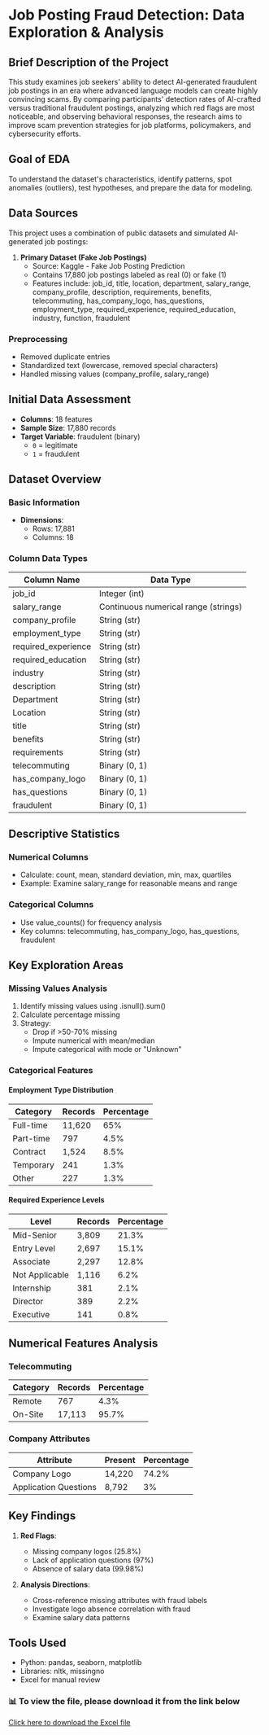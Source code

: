 # Job Posting Fraud Detection: Data Exploration & Analysis

## Brief Description of the Project

This study examines job seekers' ability to detect AI-generated fraudulent job
postings in an era where advanced language models can create highly convincing
scams. By comparing participants' detection rates of AI-crafted versus
traditional fraudulent postings, analyzing which red flags are most noticeable,
 and observing behavioral responses, the research aims to improve scam prevention
 strategies for job platforms, policymakers, and cybersecurity efforts.

## Goal of EDA

To understand the dataset's characteristics, identify patterns, spot anomalies
(outliers), test hypotheses, and prepare the data for modeling.

## Data Sources

This project uses a combination of public datasets and simulated AI-generated
 job postings:

1. **Primary Dataset (Fake Job Postings)**
   - Source: Kaggle - Fake Job Posting Prediction
   - Contains 17,880 job postings labeled as real (0) or fake (1)
   - Features include: job_id, title, location, department, salary_range,
   company_profile, description, requirements, benefits, telecommuting,
   has_company_logo, has_questions, employment_type, required_experience,
    required_education, industry, function, fraudulent

### Preprocessing

- Removed duplicate entries
- Standardized text (lowercase, removed special characters)
- Handled missing values (company_profile, salary_range)

## Initial Data Assessment

- **Columns**: 18 features
- **Sample Size**: 17,880 records
- **Target Variable**: fraudulent (binary)
  - `0` = legitimate
  - `1` = fraudulent

## Dataset Overview

### Basic Information

- **Dimensions**:
  - Rows: 17,881
  - Columns: 18

### Column Data Types

| Column Name            | Data Type                          |
|------------------------|------------------------------------|
| job_id                 | Integer (int)                      |
| salary_range           | Continuous numerical range (strings)|
| company_profile        | String (str)                       |
| employment_type        | String (str)                       |
| required_experience    | String (str)                       |
| required_education     | String (str)                       |
| industry               | String (str)                       |
| description            | String (str)                       |
| Department             | String (str)                       |
| Location               | String (str)                       |
| title                  | String (str)                       |
| benefits               | String (str)                       |
| requirements           | String (str)                       |
| telecommuting          | Binary (0, 1)                      |
| has_company_logo       | Binary (0, 1)                      |
| has_questions          | Binary (0, 1)                      |
| fraudulent             | Binary (0, 1)                      |

## Descriptive Statistics

### Numerical Columns

- Calculate: count, mean, standard deviation, min, max, quartiles
- Example: Examine salary_range for reasonable means and range

### Categorical Columns

- Use value_counts() for frequency analysis
- Key columns: telecommuting, has_company_logo, has_questions, fraudulent

## Key Exploration Areas

### Missing Values Analysis

1. Identify missing values using .isnull().sum()
2. Calculate percentage missing
3. Strategy:
   - Drop if >50-70% missing
   - Impute numerical with mean/median
   - Impute categorical with mode or "Unknown"

### Categorical Features

#### Employment Type Distribution

| Category     | Records | Percentage |
|--------------|---------|------------|
| Full-time    | 11,620  | 65%        |
| Part-time    | 797     | 4.5%       |
| Contract     | 1,524   | 8.5%       |
| Temporary    | 241     | 1.3%       |
| Other        | 227     | 1.3%       |

#### Required Experience Levels

| Level              | Records | Percentage |
|--------------------|---------|------------|
| Mid-Senior         | 3,809   | 21.3%      |
| Entry Level        | 2,697   | 15.1%      |
| Associate          | 2,297   | 12.8%      |
| Not Applicable     | 1,116   | 6.2%       |
| Internship         | 381     | 2.1%       |
| Director           | 389     | 2.2%       |
| Executive          | 141     | 0.8%       |

## Numerical Features Analysis

### Telecommuting

| Category   | Records | Percentage |
|------------|---------|------------|
| Remote     | 767     | 4.3%       |
| On-Site    | 17,113  | 95.7%      |

### Company Attributes

| Attribute          | Present | Percentage |
|--------------------|---------|------------|
| Company Logo       | 14,220  | 74.2%      |
| Application Questions | 8,792 | 3%        |

## Key Findings

1. **Red Flags**:
   - Missing company logos (25.8%)
   - Lack of application questions (97%)
   - Absence of salary data (99.98%)

2. **Analysis Directions**:
   - Cross-reference missing attributes with fraud labels
   - Investigate logo absence correlation with fraud
   - Examine salary data patterns

## Tools Used

- Python: pandas, seaborn, matplotlib
- Libraries: nltk, missingno
- Excel for manual review

### 📊 To view the file, please download it from the link below

[Click here to download the Excel file](https://1drv.ms/x/c/5a56bc1cb2acee7d/EVkz8qCOOgdKnVO8lc5sKqQB1K9gCsmRkoTB4fddA0np2g?e=knGBAZ)
